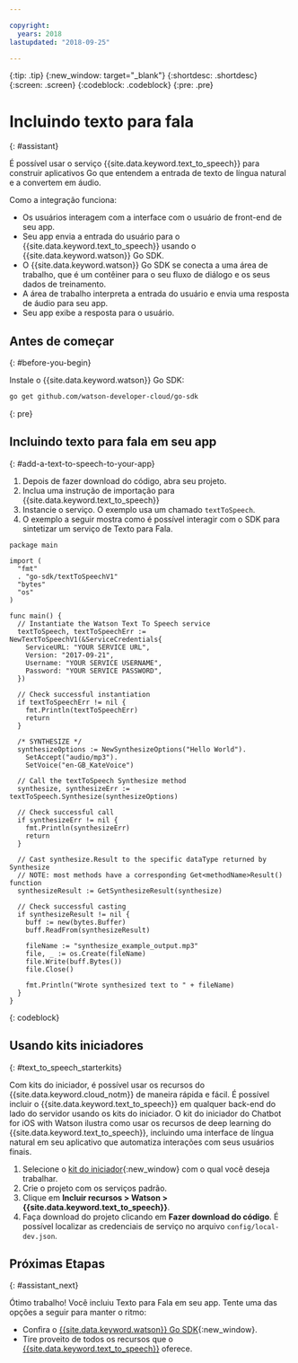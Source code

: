```yaml
---

copyright:
  years: 2018
lastupdated: "2018-09-25"

---
```


{:tip: .tip}
{:new_window: target="_blank"}
{:shortdesc: .shortdesc}
{:screen: .screen}
{:codeblock: .codeblock}
{:pre: .pre}

# Incluindo texto para fala 
{: #assistant}

É possível usar o serviço {{site.data.keyword.text_to_speech}} para construir aplicativos Go que entendem a entrada de texto de língua natural e a convertem em áudio. 

Como a integração funciona:

* Os usuários interagem com a interface com o usuário de front-end de seu app.
* Seu app envia a entrada do usuário para o {{site.data.keyword.text_to_speech}} usando o {{site.data.keyword.watson}} Go SDK.
* O {{site.data.keyword.watson}} Go SDK se conecta a uma área de trabalho, que é um contêiner para o seu fluxo de diálogo e os seus dados de treinamento.
* A área de trabalho interpreta a entrada do usuário e envia uma resposta de áudio para seu app.
* Seu app exibe a resposta para o usuário.

## Antes de começar
{: #before-you-begin}

Instale o {{site.data.keyword.watson}} Go SDK:
```bash
go get github.com/watson-developer-cloud/go-sdk
```
{: pre}

## Incluindo texto para fala em seu app
{: #add-a-text-to-speech-to-your-app}

1. Depois de fazer download do código, abra seu projeto. 
2. Inclua uma instrução de importação para {{site.data.keyword.text_to_speech}}
3. Instancie o serviço. O exemplo usa um chamado `textToSpeech`. 
4. O exemplo a seguir mostra como é possível interagir com o SDK para sintetizar um serviço de Texto para Fala.

```golang
package main

import (
  "fmt"
  . "go-sdk/textToSpeechV1"
  "bytes"
  "os"
)

func main() {
  // Instantiate the Watson Text To Speech service
  textToSpeech, textToSpeechErr := NewTextToSpeechV1(&ServiceCredentials{
    ServiceURL: "YOUR SERVICE URL",
    Version: "2017-09-21",
    Username: "YOUR SERVICE USERNAME",
    Password: "YOUR SERVICE PASSWORD",
  })

  // Check successful instantiation
  if textToSpeechErr != nil {
    fmt.Println(textToSpeechErr)
    return
  }

  /* SYNTHESIZE */
  synthesizeOptions := NewSynthesizeOptions("Hello World").
    SetAccept("audio/mp3").
    SetVoice("en-GB_KateVoice")

  // Call the textToSpeech Synthesize method
  synthesize, synthesizeErr := textToSpeech.Synthesize(synthesizeOptions)

  // Check successful call
  if synthesizeErr != nil {
    fmt.Println(synthesizeErr)
    return
  }

  // Cast synthesize.Result to the specific dataType returned by Synthesize
  // NOTE: most methods have a corresponding Get<methodName>Result() function
  synthesizeResult := GetSynthesizeResult(synthesize)

  // Check successful casting
  if synthesizeResult != nil {
    buff := new(bytes.Buffer)
    buff.ReadFrom(synthesizeResult)

    fileName := "synthesize_example_output.mp3"
    file, _ := os.Create(fileName)
    file.Write(buff.Bytes())
    file.Close()

    fmt.Println("Wrote synthesized text to " + fileName)
  }
}
```
{: codeblock}

## Usando kits iniciadores
{: #text_to_speech_starterkits}

Com kits do iniciador, é possível usar os recursos do {{site.data.keyword.cloud_notm}} de maneira rápida e fácil. É possível incluir o {{site.data.keyword.text_to_speech}} em qualquer back-end do lado do servidor usando os kits do iniciador. O kit do iniciador do Chatbot for iOS with Watson ilustra como usar os recursos de deep learning do {{site.data.keyword.text_to_speech}}, incluindo uma interface de língua natural em seu aplicativo que automatiza interações com seus usuários finais.

1. Selecione o [kit do iniciador](https://console.bluemix.net/developer/appledevelopment/starter-kits){:new_window} com o qual você deseja trabalhar.
2. Crie o projeto com os serviços padrão.
3. Clique em **Incluir recursos > Watson > {{site.data.keyword.text_to_speech}}**.
4. Faça download do projeto clicando em **Fazer download do código**. É possível localizar as credenciais de serviço no arquivo `config/local-dev.json`.

## Próximas Etapas
{: #assistant_next}

Ótimo trabalho! Você incluiu Texto para Fala em seu app. Tente uma das opções a seguir para manter o ritmo:
* Confira o [{{site.data.keyword.watson}} Go SDK](https://github.com/watson-developer-cloud/go-sdk){:new_window}.
* Tire proveito de todos os recursos que o [{{site.data.keyword.text_to_speech}}](/docs/services/text_to_speech/index.html) oferece.
